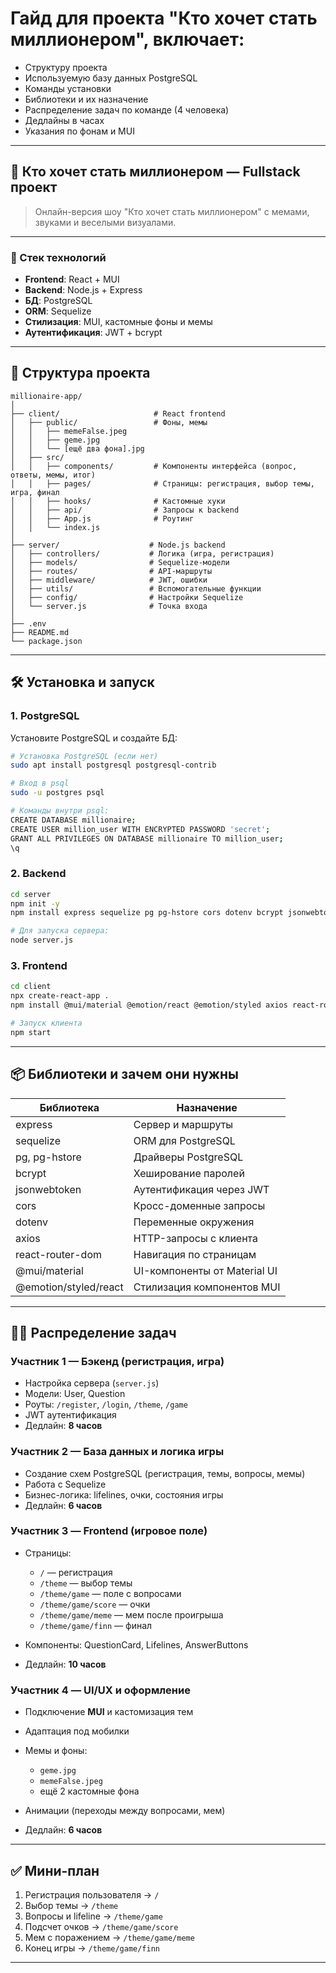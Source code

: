 # Гайд для проекта "Кто хочет стать миллионером", включает:

* Структуру проекта
* Используемую базу данных PostgreSQL
* Команды установки
* Библиотеки и их назначение
* Распределение задач по команде (4 человека)
* Дедлайны в часах
* Указания по фонам и MUI

---

## 🧠 Кто хочет стать миллионером — Fullstack проект

> Онлайн-версия шоу "Кто хочет стать миллионером" с мемами, звуками и веселыми визуалами.

---

### 🧱 Стек технологий

* **Frontend**: React + MUI
* **Backend**: Node.js + Express
* **БД**: PostgreSQL
* **ORM**: Sequelize
* **Стилизация**: MUI, кастомные фоны и мемы
* **Аутентификация**: JWT + bcrypt

---

## 📁 Структура проекта

```
millionaire-app/
│
├── client/                     # React frontend
│   ├── public/                 # Фоны, мемы
│   │   ├── memeFalse.jpeg
│   │   ├── geme.jpg
│   │   └── [ещё два фона].jpg
│   ├── src/
│   │   ├── components/         # Компоненты интерфейса (вопрос, ответы, мемы, итог)
│   │   ├── pages/              # Страницы: регистрация, выбор темы, игра, финал
│   │   ├── hooks/              # Кастомные хуки
│   │   ├── api/                # Запросы к backend
│   │   ├── App.js              # Роутинг
│   │   └── index.js
│
├── server/                    # Node.js backend
│   ├── controllers/           # Логика (игра, регистрация)
│   ├── models/                # Sequelize-модели
│   ├── routes/                # API-маршруты
│   ├── middleware/            # JWT, ошибки
│   ├── utils/                 # Вспомогательные функции
│   ├── config/                # Настройки Sequelize
│   └── server.js              # Точка входа
│
├── .env
├── README.md
└── package.json
```

---

## 🛠 Установка и запуск

### 1. PostgreSQL

Установите PostgreSQL и создайте БД:

```bash
# Установка PostgreSQL (если нет)
sudo apt install postgresql postgresql-contrib

# Вход в psql
sudo -u postgres psql

# Команды внутри psql:
CREATE DATABASE millionaire;
CREATE USER million_user WITH ENCRYPTED PASSWORD 'secret';
GRANT ALL PRIVILEGES ON DATABASE millionaire TO million_user;
\q
```

### 2. Backend

```bash
cd server
npm init -y
npm install express sequelize pg pg-hstore cors dotenv bcrypt jsonwebtoken

# Для запуска сервера:
node server.js
```

### 3. Frontend

```bash
cd client
npx create-react-app .
npm install @mui/material @emotion/react @emotion/styled axios react-router-dom

# Запуск клиента
npm start
```

---

## 📦 Библиотеки и зачем они нужны

| Библиотека            | Назначение                   |
| --------------------- | ---------------------------- |
| express               | Сервер и маршруты            |
| sequelize             | ORM для PostgreSQL           |
| pg, pg-hstore         | Драйверы PostgreSQL          |
| bcrypt                | Хеширование паролей          |
| jsonwebtoken          | Аутентификация через JWT     |
| cors                  | Кросс-доменные запросы       |
| dotenv                | Переменные окружения         |
| axios                 | HTTP-запросы с клиента       |
| react-router-dom      | Навигация по страницам       |
| @mui/material         | UI-компоненты от Material UI |
| @emotion/styled/react | Стилизация компонентов MUI   |

---

## 👨‍💻 Распределение задач

### Участник 1 — Бэкенд (регистрация, игра)

* Настройка сервера (`server.js`)
* Модели: User, Question
* Роуты: `/register`, `/login`, `/theme`, `/game`
* JWT аутентификация
* Дедлайн: **8 часов**

### Участник 2 — База данных и логика игры

* Создание схем PostgreSQL (регистрация, темы, вопросы, мемы)
* Работа с Sequelize
* Бизнес-логика: lifelines, очки, состояния игры
* Дедлайн: **6 часов**

### Участник 3 — Frontend (игровое поле)

* Страницы:

  * `/` — регистрация
  * `/theme` — выбор темы
  * `/theme/game` — поле с вопросами
  * `/theme/game/score` — очки
  * `/theme/game/meme` — мем после проигрыша
  * `/theme/game/finn` — финал
* Компоненты: QuestionCard, Lifelines, AnswerButtons
* Дедлайн: **10 часов**

### Участник 4 — UI/UX и оформление

* Подключение **MUI** и кастомизация тем
* Адаптация под мобилки
* Мемы и фоны:

  * `geme.jpg`
  * `memeFalse.jpeg`
  * ещё 2 кастомные фона
* Анимации (переходы между вопросами, мем)
* Дедлайн: **6 часов**

---

## ✅ Мини-план

1. Регистрация пользователя → `/`
2. Выбор темы → `/theme`
3. Вопросы и lifeline → `/theme/game`
4. Подсчет очков → `/theme/game/score`
5. Мем с поражением → `/theme/game/meme`
6. Конец игры → `/theme/game/finn`

---